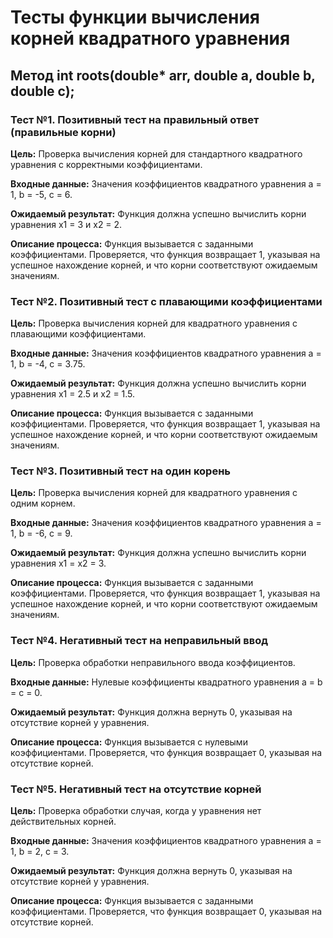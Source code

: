 # Тесты функции вычисления корней квадратного уравнения

## Метод int roots(double* arr, double a, double b, double c);

### Тест №1. Позитивный тест на правильный ответ (правильные корни)

**Цель:** Проверка вычисления корней для стандартного квадратного уравнения с корректными коэффициентами.

**Входные данные:** Значения коэффициентов квадратного уравнения a = 1, b = -5, c = 6.

**Ожидаемый результат:** Функция должна успешно вычислить корни уравнения x1 = 3 и x2 = 2.

**Описание процесса:** Функция вызывается с заданными коэффициентами. Проверяется, что функция возвращает 1, указывая на успешное нахождение корней, и что корни соответствуют ожидаемым значениям.

### Тест №2. Позитивный тест с плавающими коэффициентами

**Цель:** Проверка вычисления корней для квадратного уравнения с плавающими коэффициентами.

**Входные данные:** Значения коэффициентов квадратного уравнения a = 1, b = -4, c = 3.75.

**Ожидаемый результат:** Функция должна успешно вычислить корни уравнения x1 = 2.5 и x2 = 1.5.

**Описание процесса:** Функция вызывается с заданными коэффициентами. Проверяется, что функция возвращает 1, указывая на успешное нахождение корней, и что корни соответствуют ожидаемым значениям.

### Тест №3. Позитивный тест на один корень

**Цель:** Проверка вычисления корней для квадратного уравнения с одним корнем.

**Входные данные:** Значения коэффициентов квадратного уравнения a = 1, b = -6, c = 9.

**Ожидаемый результат:** Функция должна успешно вычислить корни уравнения x1 = x2 = 3.

**Описание процесса:** Функция вызывается с заданными коэффициентами. Проверяется, что функция возвращает 1, указывая на успешное нахождение корней, и что корни соответствуют ожидаемым значениям.

### Тест №4. Негативный тест на неправильный ввод

**Цель:** Проверка обработки неправильного ввода коэффициентов.

**Входные данные:** Нулевые коэффициенты квадратного уравнения a = b = c = 0.

**Ожидаемый результат:** Функция должна вернуть 0, указывая на отсутствие корней у уравнения.

**Описание процесса:** Функция вызывается с нулевыми коэффициентами. Проверяется, что функция возвращает 0, указывая на отсутствие корней.

### Тест №5. Негативный тест на отсутствие корней

**Цель:** Проверка обработки случая, когда у уравнения нет действительных корней.

**Входные данные:** Значения коэффициентов квадратного уравнения a = 1, b = 2, c = 3.

**Ожидаемый результат:** Функция должна вернуть 0, указывая на отсутствие корней у уравнения.

**Описание процесса:** Функция вызывается с заданными коэффициентами. Проверяется, что функция возвращает 0, указывая на отсутствие корней.
